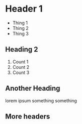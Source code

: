 # Header 1

* Thing 1
* Thing 2
* Thing 3

## Heading 2

1. Count 1
1. Count 2
1. Count 3

## Another Heading

lorem ipsum something something

## More headers